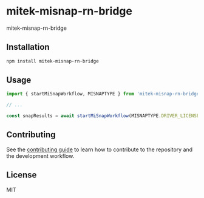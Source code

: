 # mitek-misnap-rn-bridge

mitek-misnap-rn-bridge

## Installation

```sh
npm install mitek-misnap-rn-bridge
```

## Usage

```js
import { startMiSnapWorkflow, MISNAPTYPE } from 'mitek-misnap-rn-bridge';

// ...

const snapResults = await startMiSnapWorkflow(MISNAPTYPE.DRIVER_LICENSE);
```

## Contributing

See the [contributing guide](CONTRIBUTING.md) to learn how to contribute to the repository and the development workflow.

## License

MIT
